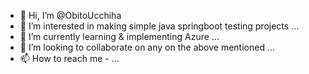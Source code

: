 - 👋 Hi, I’m @ObitoUcchiha
- 👀 I’m interested in making simple java springboot testing projects ...
- 🌱 I’m currently learning & implementing Azure  ...
- 💞️ I’m looking to collaborate on any on the above mentioned ...
- 📫 How to reach me - ...

<!---
ObitoUcchiha/ObitoUcchiha is a ✨ special ✨ repository because its `README.md` (this file) appears on your GitHub profile.
You can click the Preview link to take a look at your changes.
--->
